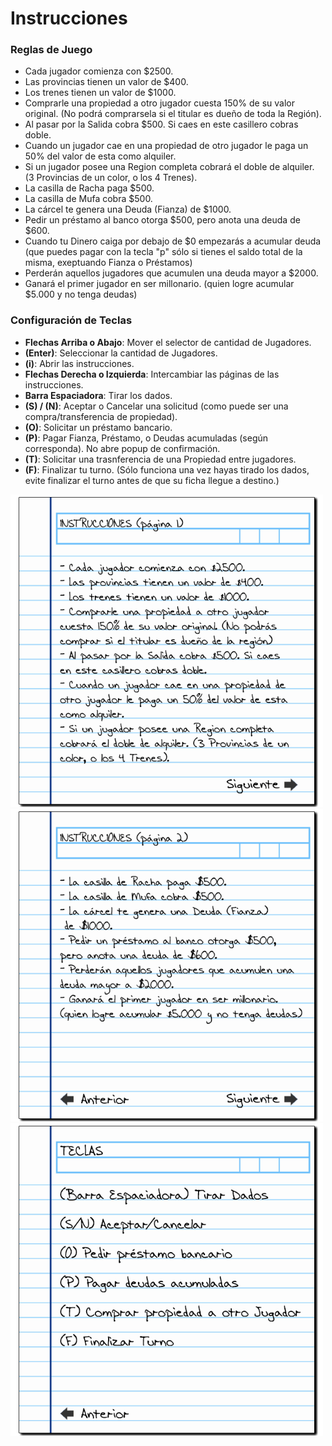# Instrucciones

### Reglas de Juego
- Cada jugador comienza con $2500.
- Las provincias tienen un valor de $400.
- Los trenes tienen un valor de $1000.
- Comprarle una propiedad a otro jugador
cuesta 150% de su valor original. (No podrá
comprarsela si el titular es dueño de toda la Región).
- Al pasar por la Salida cobra $500. Si caes
en este casillero cobras doble.
- Cuando un jugador cae en una propiedad de
otro jugador le paga un 50% del valor de esta
como alquiler.
- Si un jugador posee una Region completa 
cobrará el doble de alquiler. (3 Provincias de un
color, o los 4 Trenes).
- La casilla de Racha paga $500.
- La casilla de Mufa cobra $500.
- La cárcel te genera una Deuda (Fianza)
 de $1000.
- Pedir un préstamo al banco otorga $500,
pero anota una deuda de $600.
- Cuando tu Dinero caiga por debajo de $0 empezarás a acumular deuda (que puedes pagar con la tecla "p" sólo si tienes el saldo total de la misma, exeptuando Fianza o Préstamos)
- Perderán aquellos jugadores que acumulen una
deuda mayor a $2000.
- Ganará el primer jugador en ser millonario.
(quien logre acumular $5.000 y no tenga deudas)

### Configuración de Teclas
- **Flechas Arriba o Abajo**: Mover el selector de cantidad de Jugadores.
- **(Enter)**: Seleccionar la cantidad de Jugadores.
- **(i)**: Abrir las instrucciones.
- **Flechas Derecha o Izquierda**: Intercambiar las páginas de las instrucciones.
- **Barra Espaciadora**: Tirar los dados.
- **(S) / (N)**: Aceptar o Cancelar una solicitud (como puede ser una compra/transferencia de propiedad).
- **(O)**: Solicitar un préstamo bancario.
- **(P)**: Pagar Fianza, Préstamo, o Deudas acumuladas (según corresponda). No abre popup de confirmación.
- **(T)**: Solicitar una trasnferencia de una Propiedad entre jugadores.
- **(F)**: Finalizar tu turno. (Sólo funciona una vez hayas tirado los dados, evite finalizar el turno antes de que su ficha llegue a destino.)

<img src="assets/instrucciones1.png" alt="Instrucciones Página 1" width="500">
<img src="assets/instrucciones2.png" alt="Instrucciones Página 2" width="500">
<img src="assets/teclas.png" alt="Configuración de Teclas" width="500">
